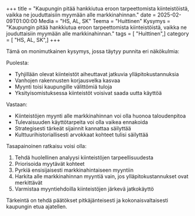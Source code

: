+++
title = "Kaupungin pitää hankkiutua eroon tarpeettomista kiinteistöistä, vaikka ne jouduttaisiin myymään alle markkinahinnan."
date = 2025-02-09T01:00:00
Media = "HS, AL, SK"
Teema = "Huittinen"
Kysymys = "Kaupungin pitää hankkiutua eroon tarpeettomista kiinteistöistä, vaikka ne jouduttaisiin myymään alle markkinahinnan."
tags = [ "Huittinen",]
category = [ "HS, AL, SK",]
+++

Tämä on monimutkainen kysymys, jossa täytyy punnita eri näkökulmia:

Puolesta:
- Tyhjillään olevat kiinteistöt aiheuttavat jatkuvia ylläpitokustannuksia
- Vanhojen rakennusten korjausvelka kasvaa
- Myynti toisi kaupungille välittömiä tuloja
- Yksityisomistuksessa kiinteistöt voisivat saada uutta käyttöä

Vastaan:
- Kiinteistöjen myynti alle markkinahinnan voi olla huonoa taloudenpitoa
- Tulevaisuuden käyttötarpeita voi olla vaikea ennakoida
- Strategisesti tärkeät sijainnit kannattaa säilyttää
- Kulttuurihistoriallisesti arvokkaat kohteet tulisi säilyttää

Tasapainoinen ratkaisu voisi olla:
1. Tehdä huolellinen analyysi kiinteistöjen tarpeellisuudesta
2. Priorisoida myytävät kohteet
3. Pyrkiä ensisijaisesti markkinahintaiseen myyntiin
4. Harkita alle markkinahinnan myyntiä vain, jos ylläpitokustannukset ovat merkittävät
5. Varmistaa myyntiehdoilla kiinteistöjen järkevä jatkokäyttö

Tärkeintä on tehdä päätökset pitkäjänteisesti ja kokonaisvaltaisesti kaupungin etua ajatellen.